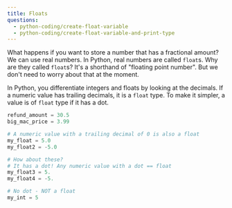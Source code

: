 ```yaml
---
title: Floats
questions:
  - python-coding/create-float-variable
  - python-coding/create-float-variable-and-print-type
---
```


What happens if you want to store a number that has a fractional amount? We can use real numbers. In Python, real numbers are called `float`s. Why are they called `float`s? It's a shorthand of "floating point number". But we don't need to worry about that at the moment.

In Python, you differentiate integers and floats by looking at the decimals. If a numeric value has trailing decimals, it is a `float` type. To make it simpler, a value is of `float` type if it has a dot.

```python
refund_amount = 30.5
big_mac_price = 3.99

# A numeric value with a trailing decimal of 0 is also a float
my_float = 5.0
my_float2 = -5.0

# How about these?
# It has a dot! Any numeric value with a dot == float
my_float3 = 5.
my_float4 = -5.

# No dot - NOT a float
my_int = 5
```
